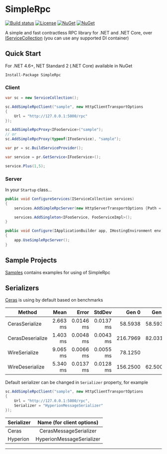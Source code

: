 SimpleRpc
===
[![Build status](https://ci.appveyor.com/api/projects/status/github/DaniilSokolyuk/SimpleRpc?svg=true)](https://ci.appveyor.com/project/DaniilSokolyuk/simplerpc/branch/master)
[![License](https://img.shields.io/badge/license-mit%202.0-60C060.svg)](https://github.com/DaniilSokolyuk/SimpleRpc/blob/master/LICENSE)
[![NuGet](https://img.shields.io/nuget/dt/SimpleRpc.svg)](https://www.nuget.org/packages/SimpleRpc)
[![NuGet](https://img.shields.io/nuget/v/SimpleRpc.svg)](https://www.nuget.org/packages/SimpleRpc)

A simple and fast contractless RPC library for .NET and .NET Core, over [IServiceCollection](https://github.com/aspnet/DependencyInjection) (you can use any supported DI container)

Quick Start
---
For .NET 4.6+, NET Standard 2 (.NET Core) available in NuGet

```
Install-Package SimpleRpc
```

### Client
```C#
var sc = new ServiceCollection();

sc.AddSimpleRpcClient("sample", new HttpClientTransportOptions
{
    Url = "http://127.0.0.1:5000/rpc"                
});

sc.AddSimpleRpcProxy<IFooService>("sample");
// or
sc.AddSimpleRpcProxy(typeof(IFooService), "sample");

var pr = sc.BuildServiceProvider();

var service = pr.GetService<IFooService>();

service.Plus(1,5);
```

### Server

In your `Startup` class...
```C#
public void ConfigureServices(IServiceCollection services)
{
    services.AddSimpleRpcServer(new HttpServerTransportOptions {Path = "/rpc"});

    services.AddSingleton<IFooService, FooServiceImpl>();
}

public void Configure(IApplicationBuilder app, IHostingEnvironment env)
{
    app.UseSimpleRpcServer();
}
```

Sample Projects
---
[Samples](https://github.com/DaniilSokolyuk/SimpleRpc/tree/master/sample) contains examples for using of SimpleRpc

Serializers
---
[Ceras](https://github.com/rikimaru0345/Ceras) is using by default based on benchmarks

|           Method |     Mean |     Error |    StdDev |    Gen 0 |   Gen 1 |   Gen 2 |  Allocated |
|----------------- |---------:|----------:|----------:|---------:|--------:|--------:|-----------:|
|   CerasSerialize | 2.663 ms | 0.0146 ms | 0.0137 ms |  58.5938 | 58.5938 | 58.5938 |  254.96 KB |
| CerasDeserialize | 1.403 ms | 0.0048 ms | 0.0043 ms | 216.7969 | 82.0313 |       - | 1157.19 KB |
|    WireSerialize | 9.065 ms | 0.0066 ms | 0.0055 ms |  78.1250 |       - |       - |  526.68 KB |
|  WireDeserialize | 5.340 ms | 0.0137 ms | 0.0128 ms | 156.2500 | 62.5000 |       - |  799.37 KB |

Default serializer can be changed in `Serializer` property, for example
```C#
sc.AddSimpleRpcClient("sample", new HttpClientTransportOptions
{
    Url = "http://127.0.0.1:5000/rpc",
    Serializer = "HyperionMessageSerializer"
});
```

| Serializer                      | Name (for client options)          
| ------------------------------- |:-------------------------:|
| Ceras                           | CerasMessageSerializer    | 
| Hyperion                        | HyperionMessageSerializer |


---
